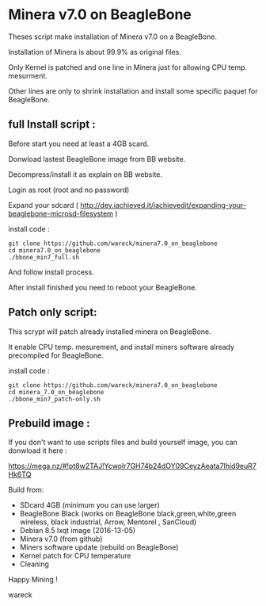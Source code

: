 Minera v7.0 on BeagleBone
==============
Theses script make installation of Minera v7.0 on a BeagleBone.

Installation of Minera is about 99.9% as original files.

Only Kernel is patched and one line in Minera just for allowing CPU temp. mesurment.

Other lines are only to shrink installation and install some specific paquet for BeagleBone.

full Install script :
---------------------

Before start you need at least a 4GB scard.

Donwload lastest BeagleBone image from BB website.

Decompress/install it as explain on BB website.

Login as root (root and no password)

Expand your sdcard ( http://dev.iachieved.it/iachievedit/expanding-your-beaglebone-microsd-filesystem )

install code :

	git clone https://github.com/wareck/minera7.0_on_beaglebone
	cd minera7.0_on_beaglebone
	./bbone_min7_full.sh

And follow install process.

After install finished you need to reboot your BeagleBone.

Patch only script:
------------------

This scrypt will patch already installed minera on BeagleBone.

It enable CPU temp. mesurement, and install miners software already precompiled for BeagleBone.

install code :

	git clone https://github.com/wareck/minera7.0_on_beaglebone
	cd minera_7.0_on_beaglebone
	./bbone_min7_patch-only.sh
    
Prebuild image : 
----------------

If you don't want to use scripts files and build yourself image, you can donwload it here :

https://mega.nz/#!pt8w2TAJ!YcwoIr7GH74b24dOY09CeyzAeata7Ihid9euR7Hk6TQ

Build from:

* SDcard 4GB (minimum you can use larger)
* BeagleBone Black (works on BeagleBone black,green,white,green wireless, black industrial, Arrow, Mentorel , SanCloud)
* Debian 8.5 lxqt image (2016-13-05)
* Minera v7.0 (from github)
* Miners software update (rebuild on BeagleBone)
* Kernel patch for CPU temperature
* Cleaning


Happy Mining !

wareck
